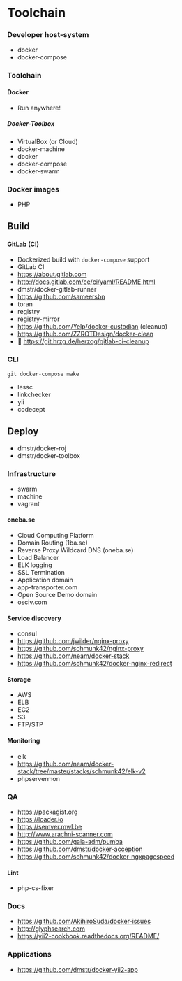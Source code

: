 # Toolchain

### Developer host-system

- docker
- docker-compose


### Toolchain

#### Docker

- Run anywhere!

##### Docker-Toolbox

- VirtualBox (or Cloud)
- docker-machine
- docker
- docker-compose
- docker-swarm



### Docker images

- PHP


## Build


#### GitLab (CI)

- Dockerized build with `docker-compose` support
- GitLab CI
 - https://about.gitlab.com
 - http://docs.gitlab.com/ce/ci/yaml/README.html
 - dmstr/docker-gitlab-runner
- https://github.com/sameersbn
- toran
- registry
- registry-mirror
- https://github.com/Yelp/docker-custodian (cleanup)
- https://github.com/ZZROTDesign/docker-clean
- :orange_book: https://git.hrzg.de/herzog/gitlab-ci-cleanup



### CLI

    git docker-compose make

- lessc
- linkchecker
- yii
- codecept

## Deploy

- dmstr/docker-roj
 - dmstr/docker-toolbox

### Infrastructure

- swarm
- machine
- vagrant

#### oneba.se

- Cloud Computing Platform
- Domain Routing (1ba.se)
- Reverse Proxy Wildcard DNS (oneba.se)
- Load Balancer
- ELK logging
- SSL Termination
- Application domain
 - app-transporter.com
- Open Source Demo domain
 - osciv.com

#### Service discovery

- consul
- https://github.com/jwilder/nginx-proxy
- https://github.com/schmunk42/nginx-proxy
- https://github.com/neam/docker-stack
- https://github.com/schmunk42/docker-nginx-redirect

#### Storage

- AWS
 - ELB
 - EC2
 - S3
- FTP/STP

#### Monitoring

- elk
 - https://github.com/neam/docker-stack/tree/master/stacks/schmunk42/elk-v2
- phpservermon

### QA

- https://packagist.org
- https://loader.io
- https://semver.mwl.be
- http://www.arachni-scanner.com
- https://github.com/gaia-adm/pumba
- https://github.com/dmstr/docker-acception
- https://github.com/schmunk42/docker-ngxpagespeed

#### Lint

- php-cs-fixer


### Docs

- https://github.com/AkihiroSuda/docker-issues
- http://glyphsearch.com
- https://yii2-cookbook.readthedocs.org/README/

### Applications

- https://github.com/dmstr/docker-yii2-app


